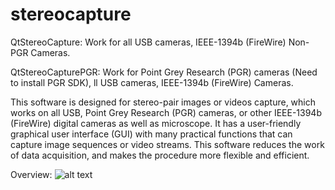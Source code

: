 # stereocapture

QtStereoCapture: Work for all USB cameras, IEEE-1394b (FireWire) Non-PGR Cameras.

QtStereoCapturePGR: Work for Point Grey Research (PGR) cameras (Need to install PGR SDK), ll USB cameras, IEEE-1394b (FireWire) Cameras.

This software is designed for stereo-pair images or videos capture, which works on all USB, Point Grey Research (PGR) cameras, or other IEEE-1394b (FireWire) digital cameras as well as microscope. It has a user-friendly graphical user interface (GUI) with many practical functions that can capture image sequences or video streams. This software reduces the work of data acquisition, and makes the procedure more flexible and efficient.

Overview:
![alt text](https://my.vanderbilt.edu/xiaochen/files/2015/09/overview_qsc.jpg "Title")



